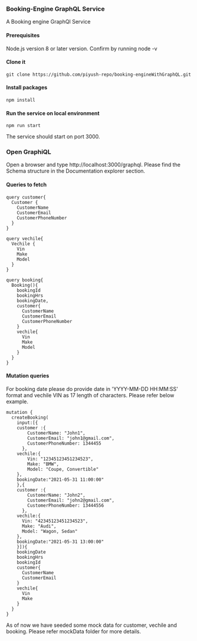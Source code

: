 ### Booking-Engine GraphQL Service

A Booking engine GraphQl Service

#### Prerequisites

Node.js version 8 or later version. Confirm by running node -v
#### Clone it

```
git clone https://github.com/piyush-repo/booking-engineWithGraphQL.git
```

#### Install packages

```
npm install
```
#### Run the service on local environment

```
npm run start
```
The service should start on port 3000.
### Open GraphiQL

Open a browser and type http://localhost:3000/graphql. Please find the Schema structure in the Documentation explorer section. 

#### Queries to fetch 


```
query customer{
  Customer {
    CustomerName
    CustomerEmail
    CustomerPhoneNumber
  }
}

query vechile{
  Vechile {
    Vin
    Make
    Model
  }
}

query booking{
  Booking(){
    bookingId
    bookingHrs
    bookingDate,
    customer{
      CustomerName
      CustomerEmail
      CustomerPhoneNumber
    }
    vechile{
      Vin
      Make
      Model
    }
  }
}
```

#### Mutation queries
For booking date please do provide date in 'YYYY-MM-DD HH:MM:SS' format and vechile VIN as 17 length of characters. Please refer below example.

```
mutation {
  createBooking(
    input:[{
    customer :{
        CustomerName: "John1",
        CustomerEmail: "john1@gmail.com",
        CustomerPhoneNumber: 1344455
      },
    vechile:{
        Vin: "12345123451234523",
        Make: "BMW",
        Model: "Coupe, Convertible"
    },
    bookingDate:"2021-05-31 11:00:00"
    },{
    customer :{
        CustomerName: "John2",
        CustomerEmail: "john2@gmail.com",
        CustomerPhoneNumber: 13444556
      },
    vechile:{
      Vin: "42345123451234523",
      Make: "Audi",
      Model: "Wagon, Sedan"
    },
    bookingDate:"2021-05-31 13:00:00"
    }]){
    bookingDate
    bookingHrs
    bookingId
    customer{
      CustomerName
      CustomerEmail
    }
    vechile{
      Vin
      Make
    }
  }
}
````

As of now we have seeded some mock data for customer, vechile and booking. Please refer mockData folder for more details.


